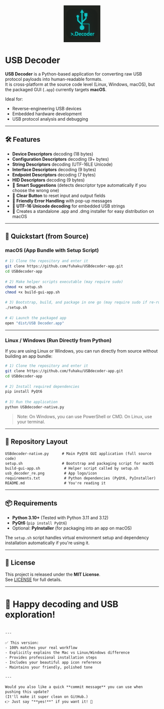<p align="center">
  <img src="./usb_decoder_re.png" alt="USB Decoder Icon" width="120" height="120">
</p>

# USB Decoder

**USB Decoder** is a Python-based application for converting raw USB protocol payloads into human-readable formats.  
It is cross-platform at the source code level (Linux, Windows, macOS), but the packaged GUI (`.app`) currently targets **macOS**.

Ideal for:

- Reverse-engineering USB devices
- Embedded hardware development
- USB protocol analysis and debugging

---

## 🛠️ Features

- **Device Descriptors** decoding (18 bytes)
- **Configuration Descriptors** decoding (9+ bytes)
- **String Descriptors** decoding (UTF-16LE Unicode)
- **Interface Descriptors** decoding (9 bytes)
- **Endpoint Descriptors** decoding (7 bytes)
- **HID Descriptors** decoding (9 bytes)
- 🔎 **Smart Suggestions** (detects descriptor type automatically if you choose the wrong one)
- 🧹 **Clear Button** to reset input and output fields
- 🚫 **Friendly Error Handling** with pop-up messages
- 📜 **UTF-16 Unicode decoding** for embedded USB strings
- 🍏 Creates a standalone .app and .dmg installer for easy distribution on macOS

---

## 🚀 Quickstart (from Source)

### macOS (App Bundle with Setup Script)

```bash
# 1) Clone the repository and enter it
git clone https://github.com/fuhaku/USBdecoder-app.git
cd USBdecoder-app

# 2) Make helper scripts executable (may require sudo)
chmod +x setup.sh
chmod +x build-gui-app.sh

# 3) Bootstrap, build, and package in one go (may require sudo if re-running)
./setup.sh

# 4) Launch the packaged app
open "dist/USB Decoder.app"
```

---

### Linux / Windows (Run Directly from Python)

If you are using Linux or Windows, you can run directly from source without building an app bundle:

```bash
# 1) Clone the repository and enter it
git clone https://github.com/fuhaku/USBdecoder-app.git
cd USBdecoder-app

# 2) Install required dependencies
pip install PyQt6

# 3) Run the application
python USBdecoder-native.py
```

> Note: On Windows, you can use PowerShell or CMD. On Linux, use your terminal.

---

## 📂 Repository Layout

```text
USBdecoder-native.py      # Main PyQt6 GUI application (full source code)
setup.sh                  # Bootstrap and packaging script for macOS
build-gui-app.sh           # Helper script called by setup.sh
usb_decoder_re.png         # App logo/icon
requirements.txt           # Python dependencies (PyQt6, PyInstaller)
README.md                  # You're reading it
```

---

## 📦 Requirements

- **Python 3.10+** (Tested with Python 3.11 and 3.12)
- **PyQt6** (`pip install PyQt6`)
- Optional: **PyInstaller** (for packaging into an app on macOS)

The `setup.sh` script handles virtual environment setup and dependency installation automatically if you're using it.

---

## 📜 License

This project is released under the **MIT License**.  
See [LICENSE](LICENSE) for full details.

---

# 🚀 Happy decoding and USB exploration!
```

---

✅ This version:
- 100% matches your real workflow
- Explicitly explains the Mac vs Linux/Windows difference
- Provides professional installation steps
- Includes your beautiful app icon reference
- Maintains your friendly, polished tone

---

Would you also like a quick **commit message** you can use when pushing this update?  
(It'll make it super clean on GitHub.)  
👉 Just say "**yes!**" if you want it! 🚀